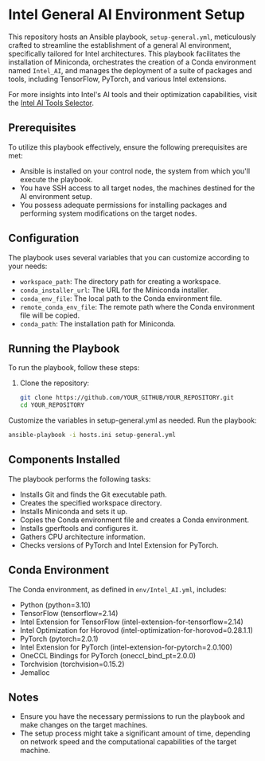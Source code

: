 # Intel General AI Environment Setup

This repository hosts an Ansible playbook, `setup-general.yml`, meticulously crafted to streamline the establishment of a general AI environment, specifically tailored for Intel architectures. This playbook facilitates the installation of Miniconda, orchestrates the creation of a Conda environment named `Intel_AI`, and manages the deployment of a suite of packages and tools, including TensorFlow, PyTorch, and various Intel extensions.

For more insights into Intel's AI tools and their optimization capabilities, visit the [Intel AI Tools Selector](https://www.intel.com/content/www/us/en/developer/tools/oneapi/ai-tools-selector.html).

## Prerequisites

To utilize this playbook effectively, ensure the following prerequisites are met:

- Ansible is installed on your control node, the system from which you'll execute the playbook.
- You have SSH access to all target nodes, the machines destined for the AI environment setup.
- You possess adequate permissions for installing packages and performing system modifications on the target nodes.


## Configuration

The playbook uses several variables that you can customize according to your needs:

- `workspace_path`: The directory path for creating a workspace.
- `conda_installer_url`: The URL for the Miniconda installer.
- `conda_env_file`: The local path to the Conda environment file.
- `remote_conda_env_file`: The remote path where the Conda environment file will be copied.
- `conda_path`: The installation path for Miniconda.

## Running the Playbook

To run the playbook, follow these steps:

1. Clone the repository:

   ```bash
   git clone https://github.com/YOUR_GITHUB/YOUR_REPOSITORY.git
   cd YOUR_REPOSITORY
   ```
   
Customize the variables in setup-general.yml as needed.
Run the playbook:
```bash
ansible-playbook -i hosts.ini setup-general.yml 
```

## Components Installed

The playbook performs the following tasks:
- Installs Git and finds the Git executable path.
- Creates the specified workspace directory.
- Installs Miniconda and sets it up.
- Copies the Conda environment file and creates a Conda environment.
- Installs gperftools and configures it.
- Gathers CPU architecture information.
- Checks versions of PyTorch and Intel Extension for PyTorch.

## Conda Environment
The Conda environment, as defined in ```env/Intel_AI.yml```, includes:
- Python (python=3.10)
- TensorFlow (tensorflow=2.14) 
- Intel Extension for TensorFlow (intel-extension-for-tensorflow=2.14)
- Intel Optimization for Horovod (intel-optimization-for-horovod=0.28.1.1)
- PyTorch (pytorch=2.0.1)
- Intel Extension for PyTorch (intel-extension-for-pytorch=2.0.100)
- OneCCL Bindings for PyTorch (oneccl_bind_pt=2.0.0)
- Torchvision (torchvision=0.15.2)
- Jemalloc

## Notes
- Ensure you have the necessary permissions to run the playbook and make changes on the target machines.
- The setup process might take a significant amount of time, depending on network speed and the computational capabilities of the target machine.

